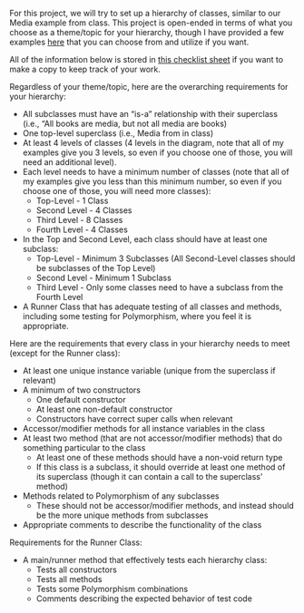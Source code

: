 For this project, we will try to set up a hierarchy of classes, similar to our Media example from class. This project is open-ended in terms of what you choose as a theme/topic for your hierarchy, though I have provided a few examples [here](https://docs.google.com/document/d/1Znj77zdgbvKQ-DgtZPK4hXILk3vVWlULSU7x_6WiIeY/edit?usp=sharing) that you can choose from and utilize if you want.

All of the information below is stored in [this checklist sheet](https://docs.google.com/spreadsheets/d/1Jcfek5pSNzys0DUry99AJ93wDcKaUZDGv4ElTveosH0/copy) if you want to make a copy to keep track of your work.

Regardless of your theme/topic, here are the overarching requirements for your hierarchy:
- All subclasses must have an “is-a” relationship with their superclass (i.e., “All books are media, but not all media are books)
- One top-level superclass (i.e., Media from in class)
- At least 4 levels of classes (4 levels in the diagram, note that all of my examples give you 3 levels, so even if you choose one of those, you will need an additional level).
- Each level needs to have a minimum number of classes (note that all of my examples give you less than this minimum number, so even if you choose one of those, you will need more classes):
    - Top-Level - 1 Class
    - Second Level - 4 Classes
    - Third Level - 8 Classes
    - Fourth Level - 4 Classes
- In the Top and Second Level, each class should have at least one subclass:
    - Top-Level - Minimum 3 Subclasses (All Second-Level classes should be subclasses of the Top Level)
    - Second Level - Minimum 1 Subclass
    - Third Level - Only some classes need to have a subclass from the Fourth Level
- A Runner Class that has adequate testing of all classes and methods, including some testing for Polymorphism, where you feel it is appropriate.

Here are the requirements that every class in your hierarchy needs to meet (except for the Runner class):
- At least one unique instance variable (unique from the superclass if relevant)
- A minimum of two constructors
    - One default constructor
    - At least one non-default constructor
    - Constructors have correct super calls when relevant
- Accessor/modifier methods for all instance variables in the class
- At least two method (that are not accessor/modifier methods) that do something particular to the class
    - At least one of these methods should have a non-void return type
    - If this class is a subclass, it should override at least one method of its superclass (though it can contain a call to the superclass’ method)
- Methods related to Polymorphism of any subclasses
    - These should not be accessor/modifier methods, and instead should be the more unique methods from subclasses
- Appropriate comments to describe the functionality of the class

Requirements for the Runner Class:
- A main/runner method that effectively tests each hierarchy class:
    - Tests all constructors
    - Tests all methods
    - Tests some Polymorphism combinations
    - Comments describing the expected behavior of test code
